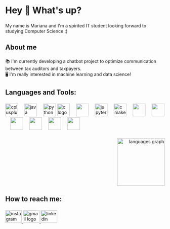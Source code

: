 <h1 align="left">Hey 👋 What's up?</h1>

###

<p align="left">My name is Mariana and I'm a spirited IT student looking forward to studying Computer Science :)</p>

###

<h2 align="left">About me</h2>

###

<p align="left">📚 I'm currently developing a chatbot project to optimize communication between tax auditors and taxpayers.<br>🖥 I'm really interested in machine learning and data science!</p>

###

<h2 align="left">Languages and Tools:</h2>

###

<div align="left">
  <img src="https://cdn.jsdelivr.net/gh/devicons/devicon/icons/cplusplus/cplusplus-original.svg" height="40" alt="cplusplus logo"  />
  <img width="12" />
  <img src="https://cdn.jsdelivr.net/gh/devicons/devicon/icons/java/java-original.svg" height="40" alt="java logo"  />
  <img width="12" />
  <img src="https://cdn.jsdelivr.net/gh/devicons/devicon/icons/python/python-original.svg" height="40" alt="python logo"  />
  <imd width="12" />
  <img src="https://cdn.jsdelivr.net/gh/devicons/devicon/icons/c/c-original.svg" height="40" alt="c logo"  />
  <img width="12" />
  <img src="https://cdn.jsdelivr.net/gh/devicons/devicon@latest/icons/react/react-original-wordmark.svg" height="40"  />
  <img width="12" />
  <img src="https://cdn.jsdelivr.net/gh/devicons/devicon/icons/jupyter/jupyter-original.svg" height="40" alt="jupyter logo"  />
  <img width="12" />
  <img src="https://cdn.jsdelivr.net/gh/devicons/devicon/icons/cmake/cmake-original.svg" height="40" alt="cmake logo"  />
  <img width="12" />
  <img src="https://cdn.jsdelivr.net/gh/devicons/devicon@latest/icons/pandas/pandas-original-wordmark.svg" height="40"  />
  <img width="12" />
  <img src="https://cdn.jsdelivr.net/gh/devicons/devicon@latest/icons/vuejs/vuejs-original-wordmark.svg" height="40" />
  <img width="12" />
  <img src="https://cdn.jsdelivr.net/gh/devicons/devicon@latest/icons/numpy/numpy-original-wordmark.svg" height="40" />
  <img width="12" />
  <img src="https://cdn.jsdelivr.net/gh/devicons/devicon@latest/icons/matplotlib/matplotlib-original-wordmark.svg" height="40" />
  <img width="12" />
  <img src="https://cdn.jsdelivr.net/gh/devicons/devicon@latest/icons/plotly/plotly-original-wordmark.svg" height="40"  />
  <img width="12" />
  <img src="https://cdn.jsdelivr.net/gh/devicons/devicon@latest/icons/sqlite/sqlite-original-wordmark.svg" height="40" />
          
</div>

###

<div align="right">
  <img src="https://github-readme-stats.vercel.app/api/top-langs?username=mariemerenc&hide=makefile,cmake,tex,html,css,gnuplot,jupyter&locale=en&hide_title=false&layout=compact&card_width=320&langs_count=6&theme=dracula&hide_border=false&order=2" height="150" alt="languages graph"  />
</div>

###

<h2 align="left">How to reach me:</h2>

###

<div align="left">
  <a href="https://www.instagram.com/mariemerenc/" target="_blank">
    <img src="https://raw.githubusercontent.com/maurodesouza/profile-readme-generator/master/src/assets/icons/social/instagram/default.svg" width="52" height="40" alt="instagram logo"  />
  </a>
  <a href="mariemerenc@gmail.com" target="_blank">
    <img src="https://raw.githubusercontent.com/maurodesouza/profile-readme-generator/master/src/assets/icons/social/gmail/default.svg" width="52" height="40" alt="gmail logo"  />
  </a>
  <a href="www.linkedin.com/mariemerenc" target="_blank">
    <img src="https://raw.githubusercontent.com/maurodesouza/profile-readme-generator/master/src/assets/icons/social/linkedin/default.svg" width="52" height="40" alt="linkedin logo"  />
  </a>
</div>

###
